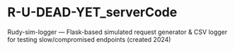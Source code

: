 # R-U-DEAD-YET_serverCode
Rudy-sim-logger — Flask-based simulated request generator &amp; CSV logger for testing slow/compromised endpoints (created 2024)
